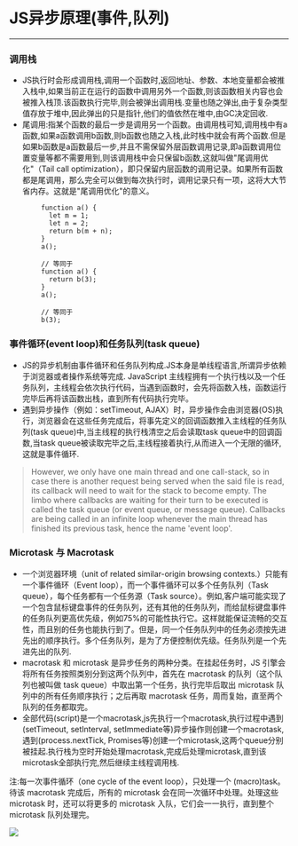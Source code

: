 # JS异步原理(事件,队列)

------

### 调用栈

- JS执行时会形成调用栈,调用一个函数时,返回地址、参数、本地变量都会被推入栈中,如果当前正在运行的函数中调用另外一个函数,则该函数相关内容也会被推入栈顶.该函数执行完毕,则会被弹出调用栈.变量也随之弹出,由于复杂类型值存放于堆中,因此弹出的只是指针,他们的值依然在堆中,由GC决定回收.
- 尾调用:指某个函数的最后一步是调用另一个函数。由调用栈可知,调用栈中有a函数,如果a函数调用b函数,则b函数也随之入栈,此时栈中就会有两个函数.但是如果b函数是a函数最后一步,并且不需保留外层函数调用记录,即a函数调用位置变量等都不需要用到,则该调用栈中会只保留b函数,这就叫做"尾调用优化"（Tail call optimization），即只保留内层函数的调用记录。如果所有函数都是尾调用，那么完全可以做到每次执行时，调用记录只有一项，这将大大节省内存。这就是"尾调用优化"的意义。

```
        function a() {
          let m = 1;
          let n = 2;
          return b(m + n);
        }
        a();
        
        // 等同于
        function a() {
          return b(3);
        }
        a();
        
        // 等同于
        b(3);
```

### 事件循环(event loop)和任务队列(task queue)

- JS的异步机制由事件循环和任务队列构成.JS本身是单线程语言,所谓异步依赖于浏览器或者操作系统等完成. JavaScript 主线程拥有一个执行栈以及一个任务队列，主线程会依次执行代码，当遇到函数时，会先将函数入栈，函数运行完毕后再将该函数出栈，直到所有代码执行完毕。
- 遇到异步操作（例如：setTimeout, AJAX）时，异步操作会由浏览器(OS)执行，浏览器会在这些任务完成后，将事先定义的回调函数推入主线程的任务队列(task queue)中,当主线程的执行栈清空之后会读取task queue中的回调函数,当task queue被读取完毕之后,主线程接着执行,从而进入一个无限的循环,这就是事件循环.

> However, we only have one main thread and one call-stack, so in case there is another request being served when the said file is read, its callback will need to wait for the stack to become empty. The limbo where callbacks are waiting for their turn to be executed is called the task queue (or event queue, or message queue). Callbacks are being called in an infinite loop whenever the main thread has finished its previous task, hence the name 'event loop'.

### Microtask 与 Macrotask

- 一个浏览器环境（unit of related similar-origin browsing contexts.）只能有一个事件循环（Event loop），而一个事件循环可以多个任务队列（Task queue），每个任务都有一个任务源（Task source）。例如,客户端可能实现了一个包含鼠标键盘事件的任务队列，还有其他的任务队列，而给鼠标键盘事件的任务队列更高优先级，例如75%的可能性执行它。这样就能保证流畅的交互性，而且别的任务也能执行到了。但是，同一个任务队列中的任务必须按先进先出的顺序执行。多个任务队列，是为了方便控制优先级。任务队列是一个先进先出的队列.
- macrotask 和 microtask 是异步任务的两种分类。在挂起任务时，JS 引擎会将所有任务按照类别分到这两个队列中，首先在 macrotask 的队列（这个队列也被叫做 task queue）中取出第一个任务，执行完毕后取出 microtask 队列中的所有任务顺序执行；之后再取 macrotask 任务，周而复始，直至两个队列的任务都取完。
- 全部代码(script)是一个macrotask,js先执行一个macrotask,执行过程中遇到(setTimeout, setInterval, setImmediate等)异步操作则创建一个macrotask,遇到(process.nextTick, Promises等)创建一个microtask,这两个queue分别被挂起.执行栈为空时开始处理macrotask,完成后处理microtask,直到该microtask全部执行完,然后继续主线程调用栈.

注:每一次事件循环（one cycle of the event loop），只处理一个 (macro)task。待该 macrotask 完成后，所有的 microtask 会在同一次循环中处理。处理这些 microtask 时，还可以将更多的 microtask 入队，它们会一一执行，直到整个 microtask 队列处理完。

![](C:\Users\hp\Desktop\前端知识精炼\Settimeout延迟问题\stack.png)